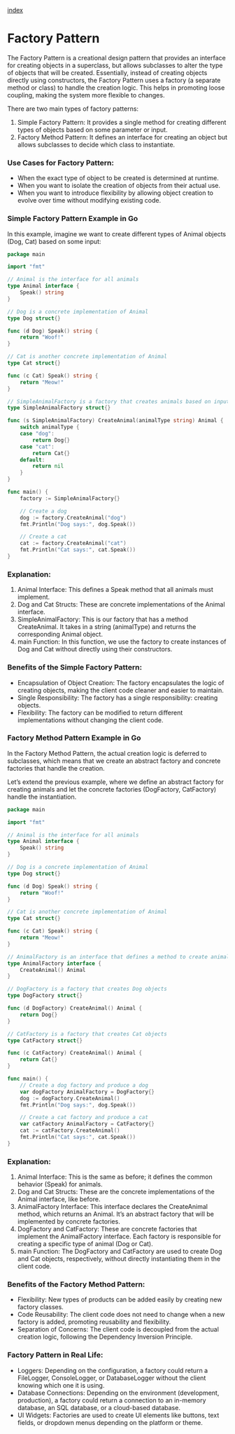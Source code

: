 [index](../readme.md)
# Factory Pattern

The Factory Pattern is a creational design pattern that provides an interface for creating objects in a superclass, but allows subclasses to alter the type of objects that will be created. Essentially, instead of creating objects directly using constructors, the Factory Pattern uses a factory (a separate method or class) to handle the creation logic. This helps in promoting loose coupling, making the system more flexible to changes.

There are two main types of factory patterns:

1. Simple Factory Pattern: It provides a single method for creating different types of objects based on some parameter or input.
2. Factory Method Pattern: It defines an interface for creating an object but allows subclasses to decide which class to instantiate.

### Use Cases for Factory Pattern:
- When the exact type of object to be created is determined at runtime.
- When you want to isolate the creation of objects from their actual use.
- When you want to introduce flexibility by allowing object creation to evolve over time without modifying existing code.

### Simple Factory Pattern Example in Go
In this example, imagine we want to create different types of Animal objects (Dog, Cat) based on some input:

```go
package main

import "fmt"

// Animal is the interface for all animals
type Animal interface {
    Speak() string
}

// Dog is a concrete implementation of Animal
type Dog struct{}

func (d Dog) Speak() string {
    return "Woof!"
}

// Cat is another concrete implementation of Animal
type Cat struct{}

func (c Cat) Speak() string {
    return "Meow!"
}

// SimpleAnimalFactory is a factory that creates animals based on input
type SimpleAnimalFactory struct{}

func (s SimpleAnimalFactory) CreateAnimal(animalType string) Animal {
    switch animalType {
    case "dog":
        return Dog{}
    case "cat":
        return Cat{}
    default:
        return nil
    }
}

func main() {
    factory := SimpleAnimalFactory{}

    // Create a dog
    dog := factory.CreateAnimal("dog")
    fmt.Println("Dog says:", dog.Speak())

    // Create a cat
    cat := factory.CreateAnimal("cat")
    fmt.Println("Cat says:", cat.Speak())
}
```
### Explanation:
1. Animal Interface: This defines a Speak method that all animals must implement.
2. Dog and Cat Structs: These are concrete implementations of the Animal interface.
3. SimpleAnimalFactory: This is our factory that has a method CreateAnimal. It takes in a string (animalType) and returns the corresponding Animal object.
4. main Function: In this function, we use the factory to create instances of Dog and Cat without directly using their constructors.

### Benefits of the Simple Factory Pattern:
- Encapsulation of Object Creation: The factory encapsulates the logic of creating objects, making the client code cleaner and easier to maintain.
- Single Responsibility: The factory has a single responsibility: creating objects.
- Flexibility: The factory can be modified to return different implementations without changing the client code.

### Factory Method Pattern Example in Go
In the Factory Method Pattern, the actual creation logic is deferred to subclasses, which means that we create an abstract factory and concrete factories that handle the creation.

Let’s extend the previous example, where we define an abstract factory for creating animals and let the concrete factories (DogFactory, CatFactory) handle the instantiation.

```go
package main

import "fmt"

// Animal is the interface for all animals
type Animal interface {
    Speak() string
}

// Dog is a concrete implementation of Animal
type Dog struct{}

func (d Dog) Speak() string {
    return "Woof!"
}

// Cat is another concrete implementation of Animal
type Cat struct{}

func (c Cat) Speak() string {
    return "Meow!"
}

// AnimalFactory is an interface that defines a method to create animals
type AnimalFactory interface {
    CreateAnimal() Animal
}

// DogFactory is a factory that creates Dog objects
type DogFactory struct{}

func (d DogFactory) CreateAnimal() Animal {
    return Dog{}
}

// CatFactory is a factory that creates Cat objects
type CatFactory struct{}

func (c CatFactory) CreateAnimal() Animal {
    return Cat{}
}

func main() {
    // Create a dog factory and produce a dog
    var dogFactory AnimalFactory = DogFactory{}
    dog := dogFactory.CreateAnimal()
    fmt.Println("Dog says:", dog.Speak())

    // Create a cat factory and produce a cat
    var catFactory AnimalFactory = CatFactory{}
    cat := catFactory.CreateAnimal()
    fmt.Println("Cat says:", cat.Speak())
}
```
### Explanation:
1. Animal Interface: This is the same as before; it defines the common behavior (Speak) for animals.
2. Dog and Cat Structs: These are the concrete implementations of the Animal interface, like before.
3. AnimalFactory Interface: This interface declares the CreateAnimal method, which returns an Animal. It’s an abstract factory that will be implemented by concrete factories.
4. DogFactory and CatFactory: These are concrete factories that implement the AnimalFactory interface. Each factory is responsible for creating a specific type of animal (Dog or Cat).
5. main Function: The DogFactory and CatFactory are used to create Dog and Cat objects, respectively, without directly instantiating them in the client code.

### Benefits of the Factory Method Pattern:

- Flexibility: New types of products can be added easily by creating new factory classes.
- Code Reusability: The client code does not need to change when a new factory is added, promoting reusability and flexibility.
- Separation of Concerns: The client code is decoupled from the actual creation logic, following the Dependency Inversion Principle.

### Factory Pattern in Real Life:

- Loggers: Depending on the configuration, a factory could return a FileLogger, ConsoleLogger, or DatabaseLogger without the client knowing which one it is using.
- Database Connections: Depending on the environment (development, production), a factory could return a connection to an in-memory database, an SQL database, or a cloud-based database.
- UI Widgets: Factories are used to create UI elements like buttons, text fields, or dropdown menus depending on the platform or theme.

